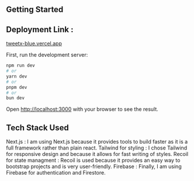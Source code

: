 
## Getting Started

## Deployment Link : 
[tweetx-blue.vercel.app](tweetx-blue.vercel.app)

First, run the development server:

```bash
npm run dev
# or
yarn dev
# or
pnpm dev
# or
bun dev
```

Open [http://localhost:3000](http://localhost:3000) with your browser to see the result.

## Tech Stack Used
Next.js : I am using Next.js because it provides tools to build faster as it is a full framework rather than plain react.
Tailwind for styling : I chose Tailwind for responsive design and because it allows for fast writing of styles.
Recoil for state managment : Recoil is used because it provides an easy way to bootstrap projects and is very user-friendly.
Firebase : Finally, I am using Firebase for authentication and Firestore.


